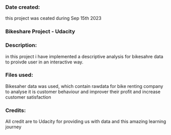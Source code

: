 ### Date created:
this project was ceated during Sep 15th 2023

### Bikeshare Project - Udacity  

### Description:
in this project i have implemented a descriptive analysis for bikesahre data to proivde user in an interactive way. 

### Files used:
Bikesaher data was used, which contain rawdata for bike renting company to analyse it is customer behaviour and improver their profit and increase customer satisfaction

### Credits:
All credit are to Udacity for providing us with data and this amazing learning journey

